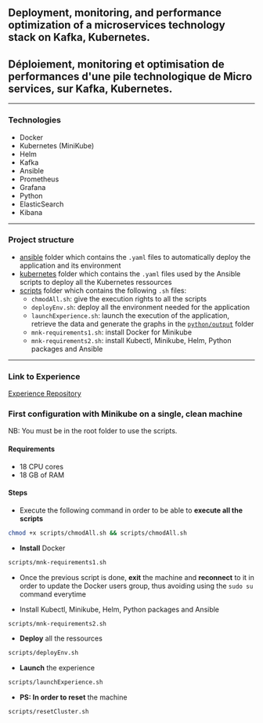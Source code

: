 ## Deployment, monitoring, and performance optimization of a microservices technology stack on Kafka, Kubernetes.
## Déploiement, monitoring et optimisation de performances d'une pile technologique de Micro services, sur Kafka, Kubernetes.

---

### Technologies
- Docker
- Kubernetes (MiniKube)
- Helm
- Kafka
- Ansible
- Prometheus
- Grafana
- Python
- ElasticSearch
- Kibana

---

### Project structure
- [ansible](https://github.com/fatimazahraelaaziz/Deployment/tree/master/ansible) folder which contains the `.yaml` files to automatically deploy the application and its environment
- [kubernetes](https://github.com/fatimazahraelaaziz/Deployment/tree/master/kubernetes) folder which contains the `.yaml` files used by the Ansible scripts to deploy all the Kubernetes ressources
- [scripts](https://github.com/fatimazahraelaaziz/Deployment/tree/master/scripts) folder which contains the following `.sh` files:
  - `chmodAll.sh`: give the execution rights to all the scripts
  - `deployEnv.sh`: deploy all the environment needed for the application
  - `launchExperience.sh`: launch the execution of the application, retrieve the data and generate the graphs in the [`python/output`](https://github.com/fatimazahraelaaziz/Deployment/tree/master/python/output) folder
  - `mnk-requirements1.sh`: install Docker for Minikube
  - `mnk-requirements2.sh`: install Kubectl, Minikube, Helm, Python packages and Ansible

---

### Link to Experience
[Experience Repository](https://github.com/fatimazahraelaaziz/Experience/tree/main)

 
### First configuration with Minikube on a single, clean machine
NB: You must be in the root folder to use the scripts.

#### Requirements
- 18 CPU cores
- 18 GB of RAM

#### Steps

- Execute the following command in order to be able to **execute all the scripts**
```bash
chmod +x scripts/chmodAll.sh && scripts/chmodAll.sh
```
- **Install** Docker
```bash
scripts/mnk-requirements1.sh
```
- Once the previous script is done, **exit** the machine and **reconnect** to it in order to update the Docker users group, thus avoiding using the `sudo su` command everytime


- Install Kubectl, Minikube, Helm, Python packages and Ansible
```bash
scripts/mnk-requirements2.sh
```
- **Deploy** all the ressources
```bash
scripts/deployEnv.sh
```

- **Launch** the experience
```bash
scripts/launchExperience.sh
```
- **PS: In order to reset** the machine
```bash
scripts/resetCluster.sh
```
